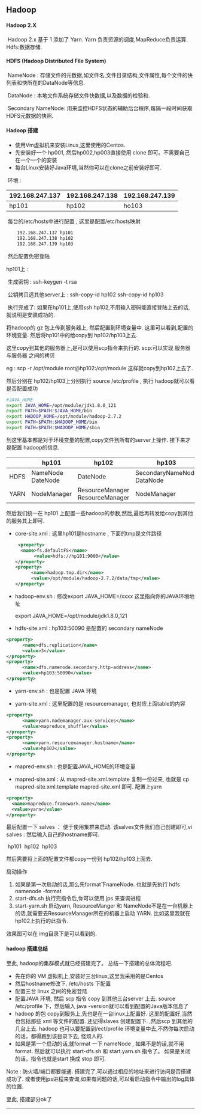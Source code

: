 ## 			 			Hadoop

####  Hadoop 2.X 

​			Hadoop 2.x 基于 1 添加了 Yarn.  Yarn 负责资源的调度,MapReduce负责运算. Hdfs:数据存储.

####   HDFS (Hadoop Distributed File System)

​            NameNode : 存储文件的元数据,如文件名,文件目录结构,文件属性,每个文件的快列表和快所在的DataNode等信息.

​			DataNode :  本地文件系统存储文件快数据,以及数据的检验和.

​            Secondary NameNode: 用来监控HDFS状态的辅助后台程序,每隔一段时间获取HDFS元数据的快照.

#### Hadoop 搭建

-    使用Vm虚拟机来安装Linux,这里使用的Centos.
-    先安装好一个 hp001, 然后hp002,hp003直接使用 clone 即可。不需要自己在一个一个的安装
-    每台Linux安装好Java环境,当然你可以在clone之前安装好即可.



​    环境 : 

| 192.168.247.137 | 192.168.247.138 | 192.168.247.139 |
| --------------- | --------------- | --------------- |
| hp101           | hp102           | ho103           |



​	每台的/etc/hosts中进行配置 , 这里是配置/etc/hosts映射

```sh
	192.168.247.137 hp101
	192.168.247.138 hp102
	192.168.247.139 hp103
```





​	然后配置免密登陆

   hp101上 :  

​		生成密钥 :   ssh-keygen -t rsa

​        公钥拷贝远其他server上 : ssh-copy-id hp102      ssh-copy-id hp103 

​         执行完成了: 如果在hp101上,使用ssh hp102,不用输入密码能直接登陆上去的话,就说明是安装成功的.



将hadoop的 gz 包上传到服务器上, 然后配置到环境变量中. 这里可以看到,配置的环境变量. 然后将hp101中的给copy到 hp102/hp103上去. 

这里copy到其他的服务器上,是可以使用scp指令来执行的. scp:可以实现 服务器与服务器 之间的拷贝

eg : scp -r /opt/module root@hp102:/opt/module 这样就copy到hp102上去了. 

然后分别在 hp102/hp103上分别执行 source /etc/profile , 执行 hadoop就可以看是否配置成功

```sh
#JAVA_HOME
export JAVA_HOME=/opt/module/jdk1.8.0_121
export PATH=$PATH:$JAVA_HOME/bin
export HADOOP_HOME=/opt/module/hadoop-2.7.2
export PATH=$PATH:$HADOOP_HOME/bin
export PATH=$PATH:$HADOOP_HOME/sbin
```

 到这里基本都是对于环境变量的配置,copy文件到所有的server上操作. 接下来才是配置 hadoop的信息.



|      | hp101                 | hp102                             | hp103                         |
| ---- | --------------------- | --------------------------------- | ----------------------------- |
| HDFS | NameNode     DateNode | DateNode                          | SecondaryNameNode    DataNode |
| YARN | NodeManager           | ResourceManager   ResourceManager | NodeManager                   |

 

然后我们统一在 hp101 上配置一些hadoop的参数,然后,最后再转发给copy到其他的服务其上即可.

- core-site.xml  :   这里hp101是hostname  ,  下面的tmp是文件路径

  ```xml
   <property>
  	<name>fs.defaultFS</name>
         <value>hdfs://hp101:9000</value>
  </property>
  <property>
  		<name>hadoop.tmp.dir</name>
  		<value>/opt/module/hadoop-2.7.2/data/tmp</value>
  </property>
  ```

  

-  hadoop-env.sh   :  修改export JAVA_HOME=/xxxx    这里指向你的JAVA环境地址

    export JAVA_HOME=/opt/module/jdk1.8.0_121

-   hdfs-site.xml   :   hp103:50090 是配置的 secondary nameNode

  ```xml
  <property>
  		<name>dfs.replication</name>
  		<value>3</value>
  </property>
  <property>
        <name>dfs.namenode.secondary.http-address</name>
        <value>hp103:50090</value>
  </property>
  ```

  

-   yarn-env.sh  : 也是配置 JAVA 环境

-   yarn-site.xml    :  这里配置的是 resourcemanager, 也对应上面table的内容

  ```xml
  <property>
  		<name>yarn.nodemanager.aux-services</name>
  		<value>mapreduce_shuffle</value>
  </property>
  <property>
  		<name>yarn.resourcemanager.hostname</name>
  		<value>hp102</value>
  </property>
  ```

-   mapred-env.sh  : 也是配置JAVA_HOME的环境变量

-  mapred-site.xml :  从 mapred-site.xml.template 复制一份过来, 也就是 cp mapred-site.xml.template mapred-site.xml  即可. 配置上yarn

  ```xml
  <property>
  	<name>mapreduce.framework.name</name>
  	<value>yarn</value>
  </property>
  ```

  最后配置一下 salves  ：  便于使用集群来启动.  该salves文件我们自己创建即可,vi salves : 然后输入自己的hostname即可.

​	 hp101
​	hp102
​	hp103

  然后需要将上面的配置文件都copy一份到 hp102/hp103上面去.

 

启动操作

1.  如果是第一次启动的话,那么先format下nameNode.   也就是先执行 hdfs namenode -format
2.  start-dfs.sh      执行完指令后,你可以使用 jps 来查询进程
3.  start-yarn.sh   启动yarn, ResourceManger 和 NameNode不是在一台机器上的话,就需要去ResourceManager所在的机器上启动 YARN.  比如这里我就在hp102上执行的此指令.

效果图可以在 img目录下是可以看到的.



#### hadoop 搭建总结

 至此, hadoop的集群模式就已经搭建完了。  总结一下搭建的总体流程吧.

-   先在你的 VM 虚拟机上,安装好三台linux,这里我采用的是Centos
-   然后hostname修改下.  /etc/hosts 下配置
-   配置三台 linux 之间的免密登陆 
-  配置JAVA 环境, 然后 scp 指令 copy 到其他三台server 上去.  source /etc/profile 下，然后输入 java -version就可以看到配置的Java版本信息了
-   hadoop 的包 copy到服务上,先也是在一台linux上配置好. 这里的配置好,当然也包括那些 xml 等文件的配置.   还记得slaves 创建配置下.  ,然后scp 到其他的几台上去.    hadoop 也可以要配置到/ect/profile 环境变量中去,不然你每次启动的话，都得跑到该目录下去, 怪烦人的.
-    如果是第一个启动的话,就format 一下 nameNode , 如果不是的话,就不用format. 然后就可以执行 start-dfs.sh 和 start.yarn.sh  指令了。   如果是关闭的话，指令也就是start 换成 stop 即可.



Note : 防火墙/端口都要能通.  搭建完了,可以通过相应的地址来进行访问是否搭建成功了.  或者使用jps进程来查询,如果有问题的话,可以看启动指令中输出的log具体的位置.

至此, 搭建部分ok了

------







  